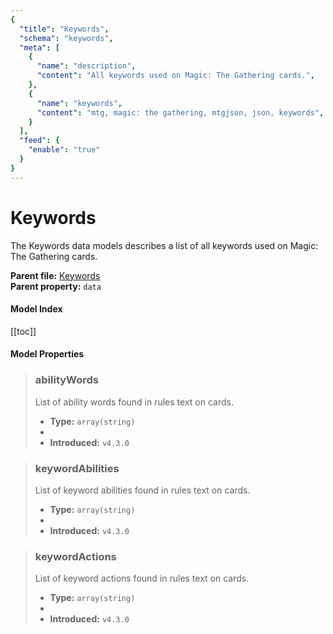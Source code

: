```yaml
---
{
  "title": "Keywords",
  "schema": "keywords",
  "meta": [
    {
      "name": "description",
      "content": "All keywords used on Magic: The Gathering cards.",
    },
    {
      "name": "keywords",
      "content": "mtg, magic: the gathering, mtgjson, json, keywords",
    }
  ],
  "feed": {
    "enable": "true"
  }
}
---
```


# Keywords

The Keywords data models describes a list of all keywords used on Magic: The Gathering cards.

**Parent file:** [Keywords](../../api/v5/Keywords.json.zip)   
**Parent property:** `data`

#### Model Index

<PropertyToggler/>

[[toc]]

#### Model Properties

> ### abilityWords
> List of ability words found in rules text on cards.
>
> - **Type:** `array(string)`
> - <ExampleField type='abilityWords'/>
> - **Introduced:** `v4.3.0`

> ### keywordAbilities
> List of keyword abilities found in rules text on cards.
>
> - **Type:** `array(string)`
> - <ExampleField type='keywordAbilities'/>
> - **Introduced:** `v4.3.0`

> ### keywordActions
> List of keyword actions found in rules text on cards.
>
> - **Type:** `array(string)`
> - <ExampleField type='keywordActions'/>
> - **Introduced:** `v4.3.0`
